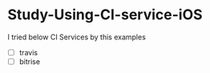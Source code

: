 # Study-Using-CI-service-iOS

I tried below CI Services by this examples

- [ ] travis
- [ ] bitrise
